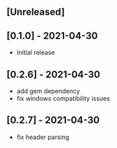 ## [Unreleased]

## [0.1.0] - 2021-04-30

- Initial release

## [0.2.6] - 2021-04-30

- add gem dependency
- fix windows compatibility issues

## [0.2.7] - 2021-04-30

- fix header parsing
